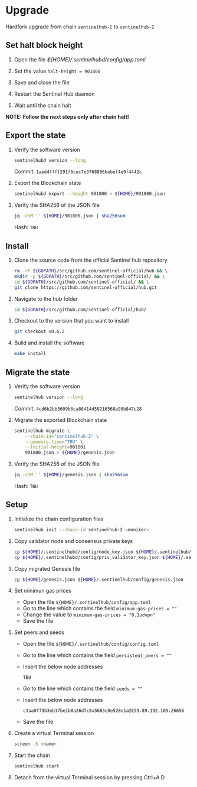 # Upgrade

Hardfork upgrade from chain `sentinelhub-1` to `sentinelhub-2`

## Set halt block height

1. Open the file _${HOME}/.sentinelhubd/config/app.toml_

2. Set the value `halt-height = 901800`

3. Save and close the file

4. Restart the Sentinel Hub daemon

5. Wait until the chain halt

__NOTE: Follow the next steps only after chain halt!__

## Export the state

1. Verify the software version

    ``` sh
    sentinelhubd version --long
    ```

    Commit: `1aed4ffff291f6cec7e3768806bebef4e9f4442c`

2. Export the Blockchain state

    ``` sh
    sentinelhubd export --height 901800 > ${HOME}/901800.json
    ```

3. Verify the SHA256 of the JSON file

    ``` sh
    jq -cSM '' ${HOME}/901800.json | sha256sum
    ```

    Hash: `TBU`

## Install

1. Clone the source code from the official Sentinel hub repository

    ``` sh
    rm -rf ${GOPATH}/src/github.com/sentinel-official/hub && \
    mkdir -p ${GOPATH}/src/github.com/sentinel-official/ && \
    cd ${GOPATH}/src/github.com/sentinel-official/ && \
    git clone https://github.com/sentinel-official/hub.git
    ```

2. Navigate to the _hub_ folder

    ``` sh
    cd ${GOPATH}/src/github.com/sentinel-official/hub/
    ```

3. Checkout to the version that you want to install

    ``` sh
    git checkout v0.6.2
    ```

4. Build and install the software

    ``` sh
    make install
    ```

## Migrate the state

1. Verify the software version

    ``` sh
    sentinelhub version --long
    ```

    Commit: `4cd6b2bb3609b6ca86414d50216568e90b847c28`

2. Migrate the exported Blockchain state

    ``` sh
    sentinelhub migrate \
        --chain-id="sentinelhub-2" \
        --genesis-time="TBU" \
        --initial-height=901801
        901800.json > ${HOME}/genesis.json
    ```

3. Verify the SHA256 of the JSON file

    ``` sh
    jq -cSM '' ${HOME}/genesis.json | sha256sum
    ```

    Hash: `TBU`

## Setup

1. Initialize the chain configuration files

    ``` sh
    sentinelhub init --chain-id sentinelhub-2 <moniker>
    ```

2. Copy validator node and consensus private keys

    ``` sh
    cp ${HOME}/.sentinelhubd/config/node_key.json ${HOME}/.sentinelhub/config/node_key.json
    cp ${HOME}/.sentinelhubd/config/priv_validator_key.json ${HOME}/.sentinelhub/config/priv_validator_key.json
    ```

3. Copy migrated Genesis file

    ``` sh
    cp ${HOME}/genesis.json ${HOME}/.sentinelhub/config/genesis.json
    ```

4. Set minimun gas prices

    * Open the file `${HOME}/.sentinelhub/config/app.toml`
    * Go to the line which contains the field `minimum-gas-prices = ""`
    * Change the value to `minimum-gas-prices = "0.1udvpn"`
    * Save the file

5. Set peers and seeds

    * Open the file `${HOME}/.sentinelhub/config/config.toml`
    * Go to the line which contains the field `persistent_peers = ""`
    * Insert the below node addresses

        ``` text
        TBU
        ```

    * Go to the line which contains the field `seeds = ""`
    * Insert the below node addresses

        ``` text
        c3aa0ff9b3eb17be1b0a26d7c8a5683e8e528e1a@159.89.192.105:26656
        ```

    * Save the file

6. Create a virtual Terminal session

    ``` sh
    screen -S <name>
    ```

7. Start the chain

    ``` sh
    sentinelhub start
    ```

8. Detach from the virtual Terminal session by pressing Ctrl+A D
